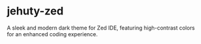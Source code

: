 # jehuty-zed
A sleek and modern dark theme for Zed IDE, featuring high-contrast colors for an enhanced coding experience.
